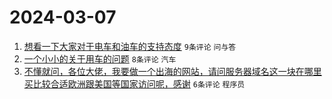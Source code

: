 # 2024-03-07

1. [想看一下大家对于电车和油车的支持态度](https://www.v2ex.com/t/1021296) `9条评论` `问与答`
1. [一个小小的关于用车的问题](https://www.v2ex.com/t/1021287) `8条评论` `汽车`
1. [不懂就问，各位大佬，我要做一个出海的网站，请问服务器域名这一块在哪里买比较合适欧洲跟美国等国家访问呢，感谢](https://www.v2ex.com/t/1021288) `6条评论` `程序员`
